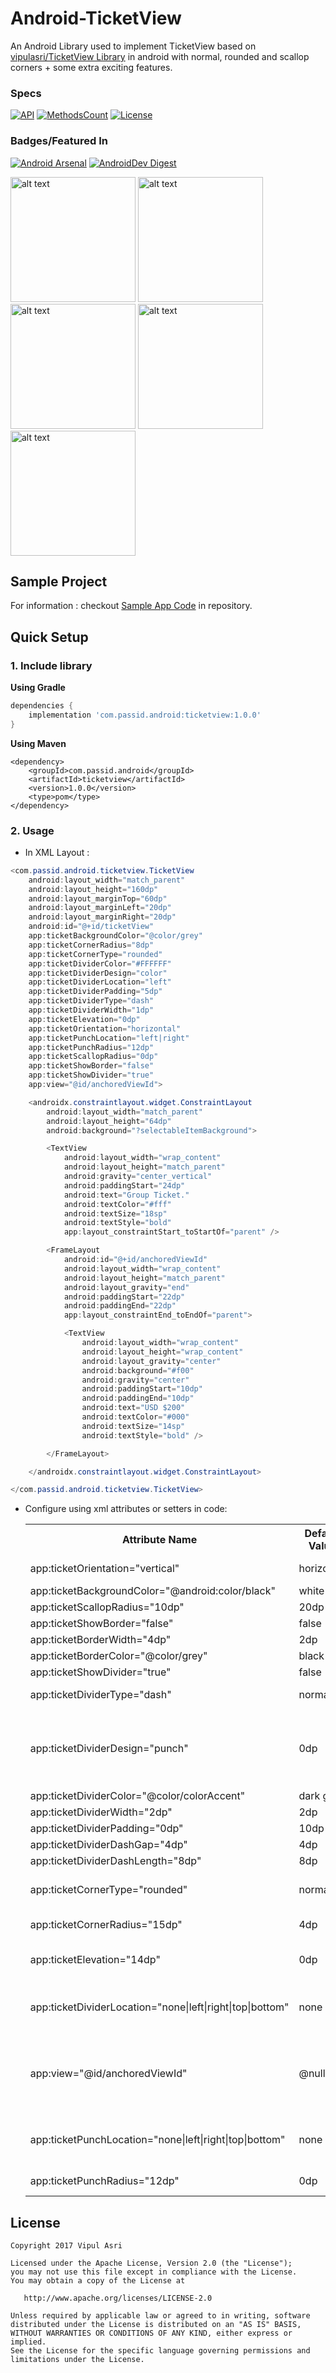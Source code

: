# Android-TicketView

An Android Library used to implement TicketView based on [vipulasri/TicketView Library](https://github.com/vipulasri/TicketView) in android with normal, rounded and scallop corners + some extra exciting features.

### Specs
[![API](https://img.shields.io/badge/API-19%2B-brightgreen.svg?style=flat)](https://android-arsenal.com/api?level=19)
[![MethodsCount](https://img.shields.io/badge/Methods%20and%20size-125%20|%2012KB-e91e63.svg)](http://www.methodscount.com/?lib=com.vipulasri%3Aticketview%3A1.0.2)
[![License](https://img.shields.io/badge/license-Apache%202.0-blue.svg)](https://github.com/vipulasri/Timeline-View/blob/master/LICENSE)

### Badges/Featured In
[![Android Arsenal](https://img.shields.io/badge/Android%20Arsenal-Ticket%20View-brightgreen.svg?style=flat)](https://android-arsenal.com/details/1/6521)
[![AndroidDev Digest](https://img.shields.io/badge/AndroidDev%20Digest-%23171-blue.svg)](https://www.androiddevdigest.com/digest-171/)

<!---![showcase](https://github.com/passid-services/Android-TicketView/blob/master/art/Screenshot_1.png | width=100)
![showcase](https://github.com/passid-services/Android-TicketView/blob/master/art/Screenshot_2.png | width=100)
![showcase](https://github.com/passid-services/Android-TicketView/blob/master/art/Screenshot_3.png | width=100)
![showcase](https://github.com/passid-services/Android-TicketView/blob/master/art/Screenshot_4.png | width=100)
![showcase](https://github.com/passid-services/Android-TicketView/blob/master/art/Screenshot_5.png | width=100)--->

<img src="https://github.com/passid-services/Android-TicketView/blob/master/art/Screenshot_1.png" alt="alt text" width="200">
<img src="https://github.com/passid-services/Android-TicketView/blob/master/art/Screenshot_2.png" alt="alt text" width="200">
<img src="https://github.com/passid-services/Android-TicketView/blob/master/art/Screenshot_3.png" alt="alt text" width="200">
<img src="https://github.com/passid-services/Android-TicketView/blob/master/art/Screenshot_4.png" alt="alt text" width="200">
<img src="https://github.com/passid-services/Android-TicketView/blob/master/art/Screenshot_5.png" alt="alt text" width="200">

## Sample Project

For information : checkout [Sample App Code](https://github.com/passid-services/Android-TicketView/tree/master/example) in repository.

## Quick Setup

### 1. Include library

**Using Gradle**

``` gradle
dependencies {
    implementation 'com.passid.android:ticketview:1.0.0'
}
```

**Using Maven**

``` maven
<dependency>
    <groupId>com.passid.android</groupId>
    <artifactId>ticketview</artifactId>
    <version>1.0.0</version>
    <type>pom</type>
</dependency>
```

### 2. Usage
 * In XML Layout :

``` java
<com.passid.android.ticketview.TicketView
    android:layout_width="match_parent"
    android:layout_height="160dp"
    android:layout_marginTop="60dp"
    android:layout_marginLeft="20dp"
    android:layout_marginRight="20dp"
    android:id="@+id/ticketView"
    app:ticketBackgroundColor="@color/grey"
    app:ticketCornerRadius="8dp"
    app:ticketCornerType="rounded"
    app:ticketDividerColor="#FFFFFF"
    app:ticketDividerDesign="color"
    app:ticketDividerLocation="left"
    app:ticketDividerPadding="5dp"
    app:ticketDividerType="dash"
    app:ticketDividerWidth="1dp"
    app:ticketElevation="0dp"
    app:ticketOrientation="horizontal"
    app:ticketPunchLocation="left|right"
    app:ticketPunchRadius="12dp"
    app:ticketScallopRadius="0dp"
    app:ticketShowBorder="false"
    app:ticketShowDivider="true"
    app:view="@id/anchoredViewId">

    <androidx.constraintlayout.widget.ConstraintLayout
        android:layout_width="match_parent"
        android:layout_height="64dp"
        android:background="?selectableItemBackground">

        <TextView
            android:layout_width="wrap_content"
            android:layout_height="match_parent"
            android:gravity="center_vertical"
            android:paddingStart="24dp"
            android:text="Group Ticket."
            android:textColor="#fff"
            android:textSize="18sp"
            android:textStyle="bold"
            app:layout_constraintStart_toStartOf="parent" />

        <FrameLayout
            android:id="@+id/anchoredViewId"
            android:layout_width="wrap_content"
            android:layout_height="match_parent"
            android:layout_gravity="end"
            android:paddingStart="22dp"
            android:paddingEnd="22dp"
            app:layout_constraintEnd_toEndOf="parent">

            <TextView
                android:layout_width="wrap_content"
                android:layout_height="wrap_content"
                android:layout_gravity="center"
                android:background="#f00"
                android:gravity="center"
                android:paddingStart="10dp"
                android:paddingEnd="10dp"
                android:text="USD $200"
                android:textColor="#000"
                android:textSize="14sp"
                android:textStyle="bold" />

        </FrameLayout>

    </androidx.constraintlayout.widget.ConstraintLayout>

</com.passid.android.ticketview.TicketView>
```

* Configure using xml attributes or setters in code:

    <table>
    <th>Attribute Name</th>
    <th>Default Value</th>
    <th>Description</th>
    <tr>
        <td>app:ticketOrientation="vertical"</td>
        <td>horizontal</td>
        <td>sets orientation of divider and scallop</td>
    </tr>
    <tr>
        <td>app:ticketBackgroundColor="@android:color/black"</td>
        <td>white</td>
        <td>sets background color</td>
    </tr>
    <tr>
        <td>app:ticketScallopRadius="10dp"</td>
        <td>20dp</td>
        <td>sets scallop radius</td>
    </tr>
    <tr>
        <td>app:ticketShowBorder="false"</td>
        <td>false</td>
        <td>shows border if `true`</td>
    </tr>
    <tr>
        <td>app:ticketBorderWidth="4dp"</td>
        <td>2dp</td>
        <td>sets border width</td>
    </tr>
    <tr>
        <td>app:ticketBorderColor="@color/grey"</td>
        <td>black</td>
        <td>sets border color</td>
    </tr>
    <tr>
        <td>app:ticketShowDivider="true"</td>
        <td>false</td>
        <td>shows divider if `true`</td>
    </tr>
    <tr>
        <td>app:ticketDividerType="dash"</td>
        <td>normal</td>
        <td>sets type of divider ie `normal` or `dash`</td>
    </tr>
    <tr>
        <td>app:ticketDividerDesign="punch"</td>
        <td>0dp</td>
        <td>sets the design of the designer either `color` or `punch` (punch will show as cut through displaying the background behind the ticketView.</td>
    </tr>
    <tr>
        <td>app:ticketDividerColor="@color/colorAccent"</td>
        <td>dark gray</td>
        <td>sets divider color</td>
    </tr>
    <tr>
        <td>app:ticketDividerWidth="2dp"</td>
        <td>2dp</td>
        <td>sets divider width</td>
    </tr>
    <tr>
        <td>app:ticketDividerPadding="0dp"</td>
        <td>10dp</td>
        <td>sets divider padding</td>
    </tr>
    <tr>
        <td>app:ticketDividerDashGap="4dp"</td>
        <td>4dp</td>
        <td>sets divider dash gap</td>
    </tr>
    <tr>
        <td>app:ticketDividerDashLength="8dp"</td>
        <td>8dp</td>
        <td>sets divider dash length</td>
    </tr>
    <tr>
        <td>app:ticketCornerType="rounded"</td>
        <td>normal</td>
        <td>sets type of corner ie `normal` or `rounded` or `scallop`</td>
    </tr>
    <tr>
        <td>app:ticketCornerRadius="15dp"</td>
        <td>4dp</td>
        <td>sets corner radius if corner rounder or scallop</td>
    </tr>
    <tr>
        <td>app:ticketElevation="14dp"</td>
        <td>0dp</td>
        <td>sets elevation to ticket view on android jellybean and above</td>
    </tr>
    <tr>
        <td>app:ticketDividerLocation="none|left|right|top|bottom"</td>
        <td>none</td>
        <td>sets the location of the divider and scallops with regards to the anchored view app:view</td>
    </tr>
    <tr>
        <td>app:view="@id/anchoredViewId"</td>
        <td>@null</td>
        <td>sets the view id in which the divider will be anchored to based on flags of app:ticketDividerLocation and ticketOrientation</td>
    </tr>
    <tr>
        <td>app:ticketPunchLocation="none|left|right|top|bottom"</td>
        <td>none</td>
        <td>Set the location where a punch through holes will be drawn on the sides of the ticket</td>
    </tr>
    <tr>
        <td>app:ticketPunchRadius="12dp"</td>
        <td>0dp</td>
        <td>sets the radius of the punch through holes.</td>
    </tr>
    </table>


## License


    Copyright 2017 Vipul Asri

    Licensed under the Apache License, Version 2.0 (the "License");
    you may not use this file except in compliance with the License.
    You may obtain a copy of the License at

       http://www.apache.org/licenses/LICENSE-2.0

    Unless required by applicable law or agreed to in writing, software
    distributed under the License is distributed on an "AS IS" BASIS,
    WITHOUT WARRANTIES OR CONDITIONS OF ANY KIND, either express or implied.
    See the License for the specific language governing permissions and
    limitations under the License.
